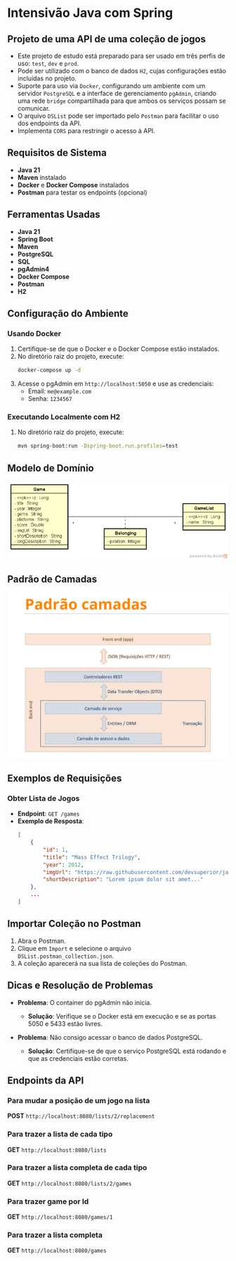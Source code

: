 # Intensivão Java com Spring
## Projeto de uma API de uma coleção de jogos

- Este projeto de estudo está preparado para ser usado em três perfis de uso: `test`, `dev` e `prod`.
- Pode ser utilizado com o banco de dados `H2`, cujas configurações estão incluídas no projeto.
- Suporte para uso via `Docker`, configurando um ambiente com um servidor `PostgreSQL` e a interface de gerenciamento `pgAdmin`, criando uma rede `bridge` compartilhada para que ambos os serviços possam se comunicar.
- O arquivo `DSList` pode ser importado pelo `Postman` para facilitar o uso dos endpoints da API.
- Implementa `CORS` para restringir o acesso à API.

## Requisitos de Sistema
- **Java 21** 
- **Maven** instalado
- **Docker** e **Docker Compose** instalados
- **Postman** para testar os endpoints (opcional)

## Ferramentas Usadas
- **Java 21**
- **Spring Boot**
- **Maven**
- **PostgreSQL**
- **SQL**
- **pgAdmin4**
- **Docker Compose**
- **Postman**
- **H2**

## Configuração do Ambiente
### Usando Docker
1. Certifique-se de que o Docker e o Docker Compose estão instalados.
2. No diretório raiz do projeto, execute:
    ```bash
    docker-compose up -d
    ```
3. Acesse o pgAdmin em `http://localhost:5050` e use as credenciais:
    - Email: `me@example.com`
    - Senha: `1234567`

### Executando Localmente com H2
1. No diretório raiz do projeto, execute:
    ```bash
    mvn spring-boot:run -Dspring-boot.run.profiles=test
    ```

## Modelo de Domínio
![Modelo de domínio DSList](dslist-model.png)

## Padrão de Camadas
![Padrão de camadas](padrao-de-camadas.png)

## Exemplos de Requisições
### Obter Lista de Jogos
- **Endpoint**: `GET /games`
- **Exemplo de Resposta**:
    ```json
    [
        {
            "id": 1,
            "title": "Mass Effect Trilogy",
            "year": 2012,
            "imgUrl": "https://raw.githubusercontent.com/devsuperior/java-spring-dslist/main/resources/1.png",
            "shortDescription": "Lorem ipsum dolor sit amet..."
        },
        ...
    ]
    ```

## Importar Coleção no Postman
1. Abra o Postman.
2. Clique em `Import` e selecione o arquivo `DSList.postman_collection.json`.
3. A coleção aparecerá na sua lista de coleções do Postman.

## Dicas e Resolução de Problemas
- **Problema**: O container do pgAdmin não inicia.
  - **Solução**: Verifique se o Docker está em execução e se as portas 5050 e 5433 estão livres.

- **Problema**: Não consigo acessar o banco de dados PostgreSQL.
  - **Solução**: Certifique-se de que o serviço PostgreSQL está rodando e que as credenciais estão corretas.

## Endpoints da API

### Para mudar a posição de um jogo na lista
**POST** `http://localhost:8080/lists/2/replacement`

### Para trazer a lista de cada tipo
**GET** `http://localhost:8080/lists`

### Para trazer a lista completa de cada tipo
**GET** `http://localhost:8080/lists/2/games`

### Para trazer game por Id
**GET** `http://localhost:8080/games/1`

### Para trazer a lista completa
**GET** `http://localhost:8080/games`
